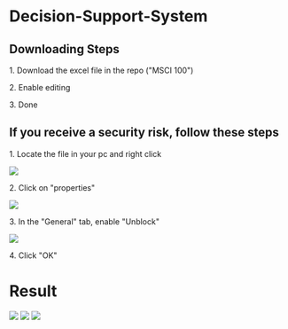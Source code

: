 # Decision-Support-System
<h2>Downloading Steps</h2>

<p>1. Download the excel file in the repo ("MSCI 100")</p>
<p>2. Enable editing</p>
<p>3. Done</p>

<h2>If you receive a security risk, follow these steps</h2>
<p>1. Locate the file in your pc and right click</p>
<img src="https://cdn.discordapp.com/attachments/715319623637270638/1069460785371287692/image.png"/>
<p>2. Click on "properties"</p>
<img src="https://cdn.discordapp.com/attachments/715319623637270638/1069460854044626974/image.png"/>
<p>3. In the "General" tab, enable "Unblock"</p>
<img src="https://cdn.discordapp.com/attachments/715319623637270638/1069460920629219379/image.png"/>
<p>4. Click "OK"</p>


<h1>Result</h1>
<img src="https://cdn.discordapp.com/attachments/715319623637270638/1090008487389565019/image.png"/>
<img src="https://cdn.discordapp.com/attachments/715319623637270638/1090008593014735039/image.png"/>
<img src="https://cdn.discordapp.com/attachments/715319623637270638/1090008838436048976/image.png"/>
